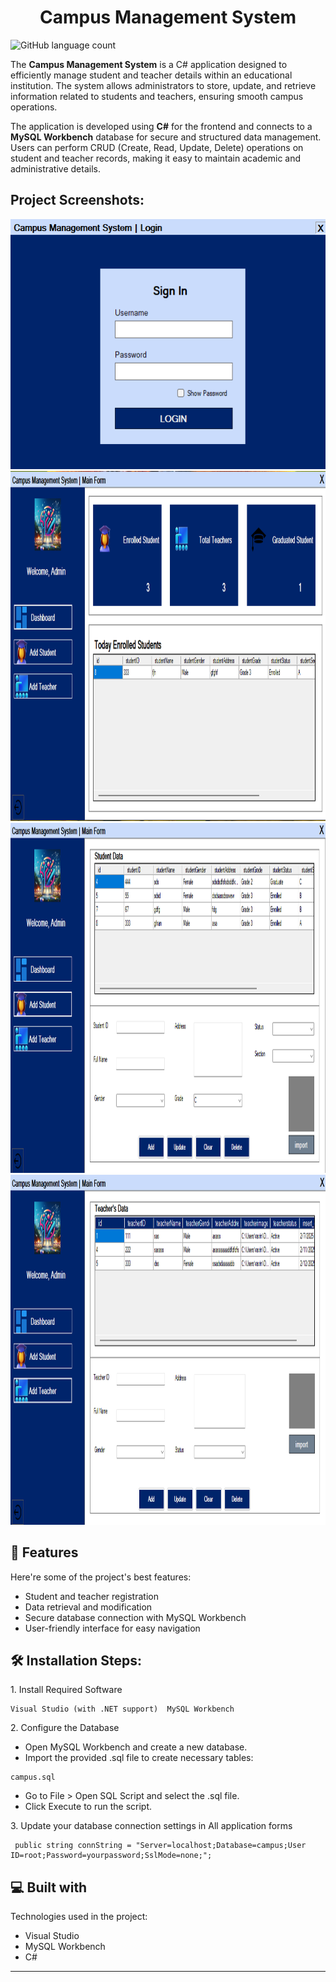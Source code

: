 # <h1 align="center" id="title">Campus Management System</h1>

![GitHub language count](https://img.shields.io/github/languages/count/Ravindu-lasal/Campus-Management-System)




The **Campus Management System** is a C# application designed to efficiently manage student and teacher details within an educational institution. The system allows administrators to store, update, and retrieve information related to students and teachers, ensuring smooth campus operations.

The application is developed using **C#** for the frontend and connects to a **MySQL Workbench** database for secure and structured data management. Users can perform CRUD (Create, Read, Update, Delete) operations on student and teacher records, making it easy to maintain academic and administrative details.

<h2>Project Screenshots:</h2>

<img src="https://github.com/Ravindu-lasal/Campus-Management-System/blob/d58f692a521ca5825487d18f35a7bd9da26de65b/Screenshot/cms1.png" alt="project-screenshot" width="597" height="400/">
<img src="https://github.com/Ravindu-lasal/Campus-Management-System/blob/d58f692a521ca5825487d18f35a7bd9da26de65b/Screenshot/cms2.png" alt="project-screenshot" width="1000" height="560/">
<img src="https://github.com/Ravindu-lasal/Campus-Management-System/blob/d58f692a521ca5825487d18f35a7bd9da26de65b/Screenshot/cms3.png" alt="project-screenshot" width="1000" height="560/">
<img src="https://github.com/Ravindu-lasal/Campus-Management-System/blob/d58f692a521ca5825487d18f35a7bd9da26de65b/Screenshot/cms4.png" alt="project-screenshot" width="1000" height="560/">

  
  
<h2>🧐 Features</h2>

Here're some of the project's best features:

*   Student and teacher registration
*   Data retrieval and modification
*   Secure database connection with MySQL Workbench
*   User-friendly interface for easy navigation


<h2>🛠️ Installation Steps:</h2>

<p>1. Install Required Software</p>

```
Visual Studio (with .NET support)  MySQL Workbench
```


<p>2. Configure the Database</p>

*    Open MySQL Workbench and create a new database.
*    Import the provided .sql file to create necessary tables:
```
campus.sql
```
*    Go to File > Open SQL Script and select the .sql file.
*    Click Execute to run the script.

  
<p>3.  Update your database connection settings in All application forms</p>
  
```
 public string connString = "Server=localhost;Database=campus;User ID=root;Password=yourpassword;SslMode=none;";
```

  
  
<h2>💻 Built with</h2>

Technologies used in the project:

*   Visual Studio
*   MySQL Workbench
*   C#


---
